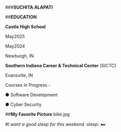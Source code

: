 ﻿<a name="br1"></a> 

###**SUCHITA ALAPATI**

##**EDUCATION**

**Castle High School**

May2025

May2024

Newburgh, IN

**Southern Indiana Career & Technical Center** *(SICTC)*

Evansville, IN

Courses In Progress -

● Software Development

● Cyber Security

##**My Favorite Picture**
bike.jpg

#*I want a good sleep for this weekend :sleep: :bed:*

<a name="br2"></a> 


